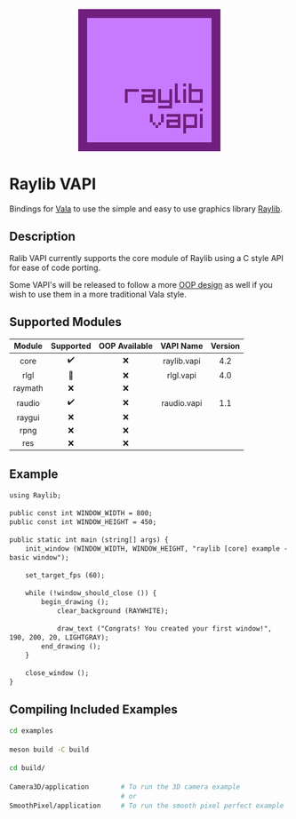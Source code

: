 <div align="center"><img src="data/raylib-vapi.png"></div>

# Raylib VAPI

Bindings for [Vala](https://vala.dev/) to use the simple and easy to use graphics library [Raylib](https://github.com/raysan5/raylib).

## Description
Ralib VAPI currently supports the core module of Raylib using a C style API for ease of code porting.

Some VAPI's will be released to follow a more [OOP design](https://en.wikipedia.org/wiki/Object-oriented_programming) as well if you wish to use them in a more traditional Vala style.

## Supported Modules

| Module  | Supported          | OOP Available      | VAPI Name   | Version |
|:-------:|:------------------:|:------------------:|:-----------:|:-------:|
| core    | :heavy_check_mark: | :x:                | raylib.vapi | 4.2     |
| rlgl    | :construction:     | :x:                | rlgl.vapi   | 4.0     |
| raymath | :x:                | :x:                |             |         |
| raudio  | :heavy_check_mark: | :x:                | raudio.vapi | 1.1     |
| raygui  | :x:                | :x:                |             |         |
| rpng    | :x:                | :x:                |             |         |
| res     | :x:                | :x:                |             |         |

## Example
```vala
using Raylib;

public const int WINDOW_WIDTH = 800;
public const int WINDOW_HEIGHT = 450;

public static int main (string[] args) {
    init_window (WINDOW_WIDTH, WINDOW_HEIGHT, "raylib [core] example - basic window");

    set_target_fps (60);

    while (!window_should_close ()) {
        begin_drawing ();
            clear_background (RAYWHITE);

            draw_text ("Congrats! You created your first window!", 190, 200, 20, LIGHTGRAY);
        end_drawing ();
    }

    close_window ();
}
```

## Compiling Included Examples
```bash
cd examples

meson build -C build

cd build/

Camera3D/application        # To run the 3D camera example
                            # or
SmoothPixel/application     # To run the smooth pixel perfect example
```
